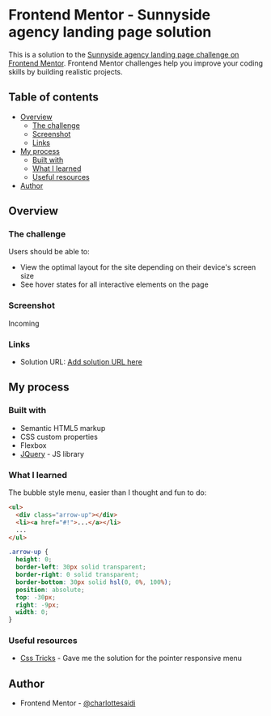 # Frontend Mentor - Sunnyside agency landing page solution

This is a solution to the [Sunnyside agency landing page challenge on Frontend Mentor](https://www.frontendmentor.io/challenges/sunnyside-agency-landing-page-7yVs3B6ef). Frontend Mentor challenges help you improve your coding skills by building realistic projects.  

## Table of contents

- [Overview](#overview)
  - [The challenge](#the-challenge)
  - [Screenshot](#screenshot)
  - [Links](#links)
- [My process](#my-process)
  - [Built with](#built-with)
  - [What I learned](#what-i-learned)
  - [Useful resources](#useful-resources)
- [Author](#author)

## Overview

### The challenge

Users should be able to:

- View the optimal layout for the site depending on their device's screen size
- See hover states for all interactive elements on the page  

### Screenshot

<!-- ![](./screenshot.jpg) -->
Incoming

### Links

- Solution URL: [Add solution URL here](https://your-solution-url.com)  

## My process

### Built with

- Semantic HTML5 markup
- CSS custom properties
- Flexbox
- [JQuery](https://code.jquery.com/) - JS library  

### What I learned

The bubble style menu, easier than I thought and fun to do:  

```html
<ul>
  <div class="arrow-up"></div>
  <li><a href="#!">...</a></li>
  ...
</ul>
```

```css
.arrow-up {
  height: 0; 
  border-left: 30px solid transparent; 
  border-right: 0 solid transparent; 
  border-bottom: 30px solid hsl(0, 0%, 100%);
  position: absolute; 
  top: -30px; 
  right: -9px; 
  width: 0; 
}
```

### Useful resources

- [Css Tricks](https://css-tricks.com/snippets/css/css-triangle/) - Gave me the solution for the pointer responsive menu 
 
## Author

- Frontend Mentor - [@charlottesaidi](https://www.frontendmentor.io/profile/charlottesaidi)

